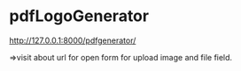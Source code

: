 # pdfLogoGenerator

http://127.0.0.1:8000/pdfgenerator/

=>visit about url for open form for upload image and file field.